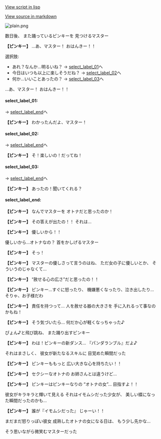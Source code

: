 [View script in lisp](../scripts/20211303.txt)

[View source in markdown](20211303.md)

![plain.png](../images/backgrounds/plain.png)

数日後、
また踊っているピンキーを
見つけるマスター

**【ピンキー】**
…あ、マスター！
おはんきー！！

選択肢:
- あれ？なんか…明るいね？ → [select_label_01](#select_label_01)へ
- 今日はいつも以上に楽しそうだね？ → [select_label_02](#select_label_02)へ
- 何か…いいことあったの？ → [select_label_03](#select_label_03)へ

…あ、マスター！
おはんきー！！

#### select_label_01:
 → [select_label_end](#select_label_end)へ

**【ピンキー】**
わかったんだよ、マスター！

#### select_label_02:
 → [select_label_end](#select_label_end)へ

**【ピンキー】**
そ！楽しいの！だってね！

#### select_label_03:
 → [select_label_end](#select_label_end)へ

**【ピンキー】**
あったの！聞いてくれる？

#### select_label_end:

**【ピンキー】**
なんでマスターを
オトナだと思ったのか！

**【ピンキー】**
その答えが出たの！！
それは…

**【ピンキー】**
優しいから！！

優しいから…オトナなの？
首をかしげるマスター

**【ピンキー】**
そっ！

**【ピンキー】**
マスターの優しさって言うのはね、
ただ女の子に優しいとか、
そういうのじゃなくて…

**【ピンキー】**
“赦せる心の広さ”だと思ったの！！

**【ピンキー】**
ピンキー…すぐに怒ったり、
機嫌悪くなったり、泣き出したり…
そりゃ、お子様だわ

**【ピンキー】**
責任を持つって…
人を赦せる器の大きさを
手に入れるって事なのかもね！

**【ピンキー】**
そう気づいたら…
何だか心が軽くなっちゃった♪

ぴょん♪と飛び跳ね、
また踊り出すピンキー

**【ピンキー】**
わは！ピンキーの新ダンス…
『パンダランブル』だよ♪

それはまさしく、
彼女が新たなるスキルに
目覚めた瞬間だった

**【ピンキー】**
ピンキーももっと
広い大きな心を持ちたい！！

**【ピンキー】**
セクシーなオトナの
お姉さんとは違うけど…

**【ピンキー】**
ピンキーはピンキーなりの
“オトナの女”…
目指すよ！！

彼女がキラキラと輝いて見える
それはイモムシだった少女が、
美しい蝶になった瞬間だったのかも…

**【ピンキー】**
誰が『イモムシだった』
じゃーい！！

まだまだ怒りっぽい彼女
成熟したオトナの女になる日は、
もう少し先かな…

そう思いながら微笑むマスターだった
